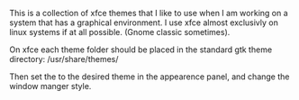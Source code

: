 This is a collection of xfce themes that I like to use when I 
am working on a system that has a graphical environment. I use
xfce almost exclusivly on linux systems if at all possible.
(Gnome classic sometimes). 

On xfce each theme folder should be placed in the standard gtk
theme directory: /usr/share/themes/

Then set the to the desired theme in the appearence panel, and 
change the window manger style. 




